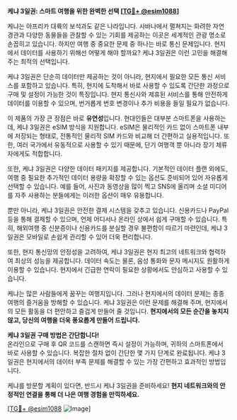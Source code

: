 **케냐 3일권: 스마트 여행을 위한 완벽한 선택 [[TG💪+ @esim1088](https://t.me/s/esim1088)]**

케냐는 아프리카 대륙의 보석과도 같은 나라입니다. 사바나에서 펼쳐지는 화려한 자연 경관과 다양한 동물들을 관찰할 수 있는 기회를 제공하는 이곳은 세계적인 관광 명소로 손꼽히고 있습니다. 하지만 여행 중 중요한 문제 중 하나는 바로 통신 문제입니다. 현지에서 데이터를 사용하기 위해선 어떻게 해야 할까요? 케냐 3일권은 이런 고민을 해결해주는 최적의 선택입니다.

케냐 3일권은 단순히 데이터만 제공하는 것이 아니라, 현지에서 필요한 모든 통신 서비스를 포함하고 있습니다. 특히, 현지에 도착해서 바로 사용할 수 있도록 간단한 과정으로 구매 및 설정이 가능한 것이 특징입니다. 현지 통신사와 제휴된 서비스를 통해 안전하게 데이터를 이용할 수 있으며, 번거롭게 번호 변경이나 추가 비용을 들일 필요가 없습니다.

이 제품의 가장 큰 장점은 바로 **유연성**입니다. 현대인들은 대부분 스마트폰을 사용하는데, 케냐 3일권은 eSIM 방식을 지원합니다. eSIM은 물리적인 카드 없이 스마트폰 내부에 저장되는 형태로, 전통적인 물리적 SIM 카드와 비교해 더 간편하고 실용적입니다. 또한, 여러 국가에서 유동적으로 사용할 수 있기 때문에, 단기 여행객 뿐 아니라 장기 체류자에게도 적합합니다.

또한, 케냐 3일권은 다양한 데이터 패키지를 제공합니다. 기본적인 데이터 플랜 외에도, 여행 중 필요한 추가적인 데이터 용량을 확장할 수 있는 옵션도 준비되어 있어 자유롭게 선택할 수 있습니다. 예를 들어, 사진과 동영상을 많이 찍고 SNS에 올리며 소셜 미디어를 자주 사용하는 분들에게는 이러한 옵션이 매우 유용합니다.

뿐만 아니라, 케냐 3일권은 안전한 결제 시스템을 갖추고 있습니다. 신용카드나 PayPal 등을 통해 결제할 수 있으며, 언제 어디서나 온라인 상에서 쉽게 구매할 수 있습니다. 특히, 해외여행 중 신분증이나 신용카드를 분실할 경우 불편함이 따르기 마련인데, 케냐 3일권은 모바일로 손쉽게 관리할 수 있어 더욱 편리합니다.

또한, 현지 통신망의 안정성을 고려하여, 케냐 3일권은 현지 최고의 네트워크와 협력하여 최상의 성능을 제공합니다. 데이터 속도는 물론, 음성 통화와 문자 메시지도 원활하게 이용할 수 있습니다. 현지에서 긴급한 연락이 필요한 상황에서도 안심하고 사용할 수 있습니다.

케냐는 많은 사람들에게 꿈꾸는 여행지입니다. 그러나 현지에서의 데이터 문제는 종종 여행의 즐거움을 방해할 수 있습니다. 케냐 3일권은 이런 문제를 해결해 주며, 현지에서의 모든 활동을 더 편안하고 즐겁게 만들어 줄 것입니다. **현지에서의 모든 순간을 놓치지 않고, 당신의 여행을 더욱 풍요롭게 만들어 드립니다.**

**케냐 3일권 구매 방법은 간단합니다!**  
온라인으로 구매 후 QR 코드를 스캔하면 즉시 설정이 가능하며, 귀하의 스마트폰에서 바로 사용할 수 있습니다. 복잡한 절차 없이 간단한 몇 가지 단계로 완료됩니다. 케냐 3일권은 현지에서의 데이터 부족 문제를 해결할 수 있는 가장 간편하고 효과적인 방법입니다.

케냐를 방문할 계획이 있다면, 반드시 케냐 3일권을 준비하세요! **현지 네트워크와의 안정적인 연결을 통해 더 나은 여행 경험을 만끽하세요.**  

[[TG💪+ @esim1088](https://t.me/s/esim1088) ![Image](https://i.postimg.cc/Y0z9fWf4/image.png)]